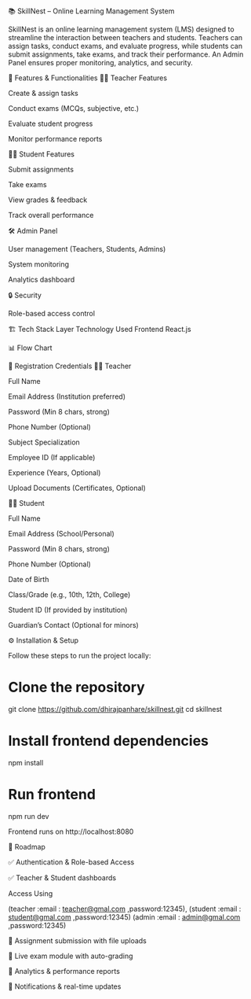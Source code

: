 📚 SkillNest – Online Learning Management System

SkillNest is an online learning management system (LMS) designed to streamline the interaction between teachers and students. Teachers can assign tasks, conduct exams, and evaluate progress, while students can submit assignments, take exams, and track their performance. An Admin Panel ensures proper monitoring, analytics, and security.

🚀 Features & Functionalities
👩‍🏫 Teacher Features

Create & assign tasks

Conduct exams (MCQs, subjective, etc.)

Evaluate student progress

Monitor performance reports

👨‍🎓 Student Features

Submit assignments

Take exams

View grades & feedback

Track overall performance

🛠️ Admin Panel

User management (Teachers, Students, Admins)

System monitoring

Analytics dashboard

🔒 Security

Role-based access control

🏗️ Tech Stack
Layer	Technology Used
Frontend	React.js

📊 Flow Chart

📝 Registration Credentials
👩‍🏫 Teacher

Full Name

Email Address (Institution preferred)

Password (Min 8 chars, strong)

Phone Number (Optional)

Subject Specialization

Employee ID (If applicable)

Experience (Years, Optional)

Upload Documents (Certificates, Optional)

👨‍🎓 Student

Full Name

Email Address (School/Personal)

Password (Min 8 chars, strong)

Phone Number (Optional)

Date of Birth

Class/Grade (e.g., 10th, 12th, College)

Student ID (If provided by institution)

Guardian’s Contact (Optional for minors)

⚙️ Installation & Setup

Follow these steps to run the project locally:

# Clone the repository
git clone https://github.com/dhirajpanhare/skillnest.git
cd skillnest


# Install frontend dependencies
npm install


# Run frontend
npm run dev


Frontend runs on http://localhost:8080


📌 Roadmap

✅ Authentication & Role-based Access   

✅ Teacher & Student dashboards 

 Access Using 

 (teacher :email : teacher@gmal.com ,password:12345),
 (student :email : student@gmal.com ,password:12345)
 (admin   :email : admin@gmal.com ,password:12345)

🚧 Assignment submission with file uploads

🚧 Live exam module with auto-grading

🚧 Analytics & performance reports

🚧 Notifications & real-time updates
